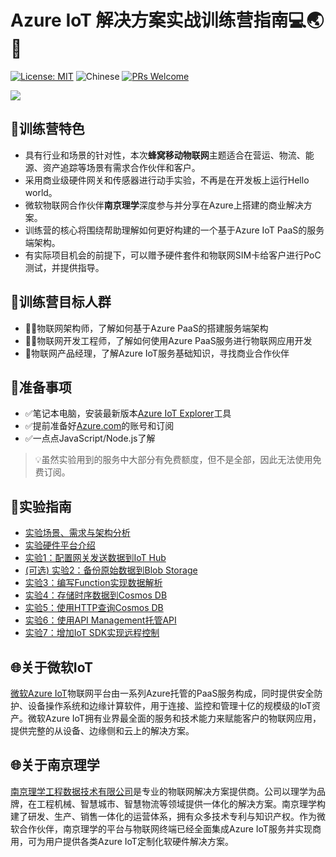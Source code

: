 # Azure IoT 解决方案实战训练营指南💻🌏︎🚚

[![License: MIT](https://img.shields.io/badge/License-MIT-brightgreen.svg)](https://opensource.org/licenses/MIT) ![Chinese](https://img.shields.io/badge/Lanuage-Chinese-yellow) [![PRs Welcome](https://img.shields.io/badge/PRs-welcome-blue.svg)](http://makeapullrequest.com)

![](images/header.jpg)

## 🚀训练营特色

- 具有行业和场景的针对性，本次**蜂窝移动物联网**主题适合在营运、物流、能源、资产追踪等场景有需求合作伙伴和客户。
- 采用商业级硬件网关和传感器进行动手实验，不再是在开发板上运行Hello world。
- 微软物联网合作伙伴**南京理学**深度参与并分享在Azure上搭建的商业解决方案。
- 训练营的核心将围绕帮助理解如何更好构建的一个基于Azure IoT PaaS的服务端架构。
- 有实际项目机会的前提下，可以赠予硬件套件和物联网SIM卡给客户进行PoC测试，并提供指导。

## 👥训练营目标人群

- 👨‍🔬物联网架构师，了解如何基于Azure PaaS的搭建服务端架构
- 👨‍💻物联网开发工程师，了解如何使用Azure PaaS服务进行物联网应用开发
- 🧕物联网产品经理，了解Azure IoT服务基础知识，寻找商业合作伙伴

## 📖准备事项

- ✅笔记本电脑，安装最新版本[Azure IoT Explorer](https://github.com/Azure/azure-iot-explorer/releases)工具
- ✅提前准备好[Azure.com](azure.com)的账号和订阅
- ✅一点点JavaScript/Node.js了解
  
> 💡虽然实验用到的服务中大部分有免费额度，但不是全部，因此无法使用免费订阅。

## 🧪实验指南

- [实验场景、需求与架构分析](architecture.md)
- [实验硬件平台介绍](hardware.md)
- [实验1：配置网关发送数据到IoT Hub](lab1-iothub.md)
- [(可选) 实验2：备份原始数据到Blob Storage](lab2-blobstorage.md)
- [实验3：编写Function实现数据解析](lab3-function.md)
- [实验4：存储时序数据到Cosmos DB](lab4-cosmosdb-in.md)
- [实验5：使用HTTP查询Cosmos DB](lab5-cosmosdb-out.md)
- [实验6：使用API Management托管API](lab6-apimgmt.md)
- [实验7：增加IoT SDK实现远程控制](lab7-iotsdk.md)

## 🌐关于微软IoT

[微软Azure IoT](https://azure.microsoft.com/en-us/overview/iot/)物联网平台由一系列Azure托管的PaaS服务构成，同时提供安全防护、设备操作系统和边缘计算软件，用于连接、监控和管理十亿的规模级的IoT资产。微软Azure IoT拥有业界最全面的服务和技术能力来赋能客户的物联网应用，提供完整的从设备、边缘侧和云上的解决方案。

## 🌐关于南京理学

[南京理学工程数据技术有限公司](www.lektec.com)是专业的物联网解决方案提供商。公司以理学为品牌，在工程机械、智慧城市、智慧物流等领域提供一体化的解决方案。南京理学构建了研发、生产、销售一体化的运营体系，拥有众多技术专利与知识产权。作为微软合作伙伴，南京理学的平台与物联网终端已经全面集成Azure IoT服务并实现商用，可为用户提供各类Azure IoT定制化软硬件解决方案。